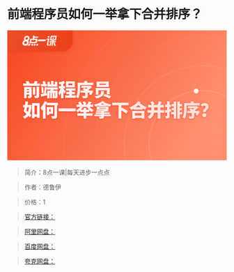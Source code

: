 # 前端程序员如何一举拿下合并排序？

![img](../../assets/CioPOWFf5gOABrAnAAKRFbA11BU057.png)

> 简介：8点一课|每天进步一点点

> 作者：德鲁伊

> 价格：1

> [官方链接：]()

> [阿里网盘：]()

> [百度网盘：]()

> [夸克网盘：]()
